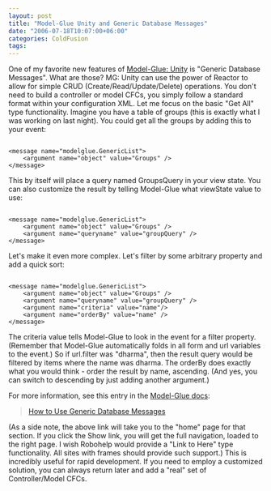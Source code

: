 ```yaml
---
layout: post
title: "Model-Glue Unity and Generic Database Messages"
date: "2006-07-18T10:07:00+06:00"
categories: ColdFusion 
tags: 
---
```


One of my favorite new features of <a href="http://www.model-glue.com">Model-Glue: Unity</a> is "Generic Database Messages". What are those? MG: Unity can use the power of Reactor to allow for simple CRUD (Create/Read/Update/Delete) operations. You don't need to build a controller or model CFCs, you simply follow a standard format within your configuration XML. Let me focus on the basic "Get All" type functionality. Imagine you have a table of groups (this is exactly what I was working on last night). You could get all the groups by adding this to your event:

<code>
&lt;message name="modelglue.GenericList"&gt;
	&lt;argument name="object" value="Groups" /&gt;
&lt;/message&gt;
</code>

This by itself will place a query named GroupsQuery in your view state. You can also customize the result by telling Model-Glue what viewState value to use:

<code>
&lt;message name="modelglue.GenericList"&gt;
	&lt;argument name="object" value="Groups" /&gt;
	&lt;argument name="queryname" value="groupQuery" /&gt;
&lt;/message&gt;
</code>

Let's make it even more complex. Let's filter by some arbitrary property and add a quick sort:

<code>
&lt;message name="modelglue.GenericList"&gt;
	&lt;argument name="object" value="Groups" /&gt;
	&lt;argument name="queryname" value="groupQuery" /&gt;
	&lt;argument name="criteria" value="name"/&gt;
	&lt;argument name="orderBy" value="name" /&gt;
&lt;/message&gt;
</code>

The criteria value tells Model-Glue to look in the event for a filter property. (Remember that Model-Glue automatically folds in all form and url variables to the event.) So if url.filter was "dharma", then the result query would be filtered by items where the name was dharma. The orderBy does exactly what you would think - order the result by name, ascending. (And yes, you can switch to descending by just adding another argument.)

For more information, see this entry in the <a href="http://livedocs.model-glue.com">Model-Glue docs</a>:

<blockquote>
<a href="http://livedocs.model-glue.com/How_To_s/How_To_Use_Generic_Database_Messages/How_To_Use_Generic_Database_Messages.htm">How to Use Generic Database Messages</a>
</blockquote>

(As a side note, the above link will take you to the "home" page for that section. If you click the Show link, you will get the full navigation, loaded to the right page. I wish Robohelp would provide a "Link to Here" type functionality. All sites with frames should provide such support.) 
This is incredibly useful for rapid development. If you need to employ a customized solution, you can always return later and add a "real" set of Controller/Model CFCs.